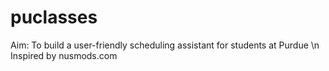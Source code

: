 # puclasses
Aim: To build a user-friendly scheduling assistant for students at Purdue \n
Inspired by nusmods.com  
